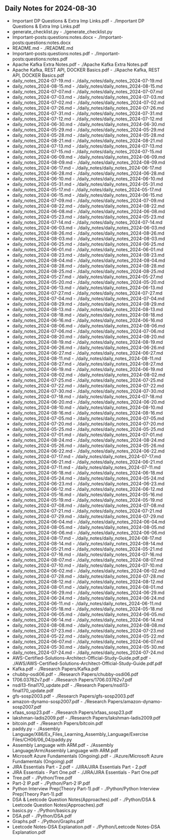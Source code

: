 ## Daily Notes for 2024-08-30

- Important DP Questions & Extra Imp Links.pdf - ./Important DP Questions & Extra Imp Links.pdf
- generate_checklist.py - ./generate_checklist.py
- Important-posts:questions:notes.docx - ./Important-posts:questions:notes.docx
- README.md - ./README.md
- Important-posts:questions:notes.pdf - ./Important-posts:questions:notes.pdf
- Apache Kafka Extra Notes.pdf - ./Apache Kafka Extra Notes.pdf
- Apache Kafka, REST API, DOCKER Basics.pdf - ./Apache Kafka, REST API, DOCKER Basics.pdf
- daily_notes_2024-07-19.md - ./daily_notes/daily_notes_2024-07-19.md
- daily_notes_2024-08-15.md - ./daily_notes/daily_notes_2024-08-15.md
- daily_notes_2024-07-07.md - ./daily_notes/daily_notes_2024-07-07.md
- daily_notes_2024-07-03.md - ./daily_notes/daily_notes_2024-07-03.md
- daily_notes_2024-07-02.md - ./daily_notes/daily_notes_2024-07-02.md
- daily_notes_2024-07-26.md - ./daily_notes/daily_notes_2024-07-26.md
- daily_notes_2024-07-31.md - ./daily_notes/daily_notes_2024-07-31.md
- daily_notes_2024-07-12.md - ./daily_notes/daily_notes_2024-07-12.md
- daily_notes_2024-06-30.md - ./daily_notes/daily_notes_2024-06-30.md
- daily_notes_2024-05-29.md - ./daily_notes/daily_notes_2024-05-29.md
- daily_notes_2024-05-28.md - ./daily_notes/daily_notes_2024-05-28.md
- daily_notes_2024-08-21.md - ./daily_notes/daily_notes_2024-08-21.md
- daily_notes_2024-07-13.md - ./daily_notes/daily_notes_2024-07-13.md
- daily_notes_2024-07-15.md - ./daily_notes/daily_notes_2024-07-15.md
- daily_notes_2024-06-09.md - ./daily_notes/daily_notes_2024-06-09.md
- daily_notes_2024-08-09.md - ./daily_notes/daily_notes_2024-08-09.md
- daily_notes_2024-06-17.md - ./daily_notes/daily_notes_2024-06-17.md
- daily_notes_2024-06-28.md - ./daily_notes/daily_notes_2024-06-28.md
- daily_notes_2024-06-10.md - ./daily_notes/daily_notes_2024-06-10.md
- daily_notes_2024-05-31.md - ./daily_notes/daily_notes_2024-05-31.md
- daily_notes_2024-05-17.md - ./daily_notes/daily_notes_2024-05-17.md
- daily_notes_2024-06-15.md - ./daily_notes/daily_notes_2024-06-15.md
- daily_notes_2024-07-09.md - ./daily_notes/daily_notes_2024-07-09.md
- daily_notes_2024-08-22.md - ./daily_notes/daily_notes_2024-08-22.md
- daily_notes_2024-06-08.md - ./daily_notes/daily_notes_2024-06-08.md
- daily_notes_2024-05-23.md - ./daily_notes/daily_notes_2024-05-23.md
- daily_notes_2024-07-14.md - ./daily_notes/daily_notes_2024-07-14.md
- daily_notes_2024-06-03.md - ./daily_notes/daily_notes_2024-06-03.md
- daily_notes_2024-08-26.md - ./daily_notes/daily_notes_2024-08-26.md
- daily_notes_2024-08-03.md - ./daily_notes/daily_notes_2024-08-03.md
- daily_notes_2024-06-25.md - ./daily_notes/daily_notes_2024-06-25.md
- daily_notes_2024-06-01.md - ./daily_notes/daily_notes_2024-06-01.md
- daily_notes_2024-08-23.md - ./daily_notes/daily_notes_2024-08-23.md
- daily_notes_2024-08-04.md - ./daily_notes/daily_notes_2024-08-04.md
- daily_notes_2024-08-28.md - ./daily_notes/daily_notes_2024-08-28.md
- daily_notes_2024-08-25.md - ./daily_notes/daily_notes_2024-08-25.md
- daily_notes_2024-05-27.md - ./daily_notes/daily_notes_2024-05-27.md
- daily_notes_2024-05-20.md - ./daily_notes/daily_notes_2024-05-20.md
- daily_notes_2024-06-13.md - ./daily_notes/daily_notes_2024-06-13.md
- daily_notes_2024-07-27.md - ./daily_notes/daily_notes_2024-07-27.md
- daily_notes_2024-07-04.md - ./daily_notes/daily_notes_2024-07-04.md
- daily_notes_2024-08-29.md - ./daily_notes/daily_notes_2024-08-29.md
- daily_notes_2024-08-13.md - ./daily_notes/daily_notes_2024-08-13.md
- daily_notes_2024-08-18.md - ./daily_notes/daily_notes_2024-08-18.md
- daily_notes_2024-06-16.md - ./daily_notes/daily_notes_2024-06-16.md
- daily_notes_2024-08-06.md - ./daily_notes/daily_notes_2024-08-06.md
- daily_notes_2024-07-06.md - ./daily_notes/daily_notes_2024-07-06.md
- daily_notes_2024-08-20.md - ./daily_notes/daily_notes_2024-08-20.md
- daily_notes_2024-08-19.md - ./daily_notes/daily_notes_2024-08-19.md
- daily_notes_2024-06-26.md - ./daily_notes/daily_notes_2024-06-26.md
- daily_notes_2024-06-27.md - ./daily_notes/daily_notes_2024-06-27.md
- daily_notes_2024-08-11.md - ./daily_notes/daily_notes_2024-08-11.md
- daily_notes_2024-08-27.md - ./daily_notes/daily_notes_2024-08-27.md
- daily_notes_2024-06-19.md - ./daily_notes/daily_notes_2024-06-19.md
- daily_notes_2024-08-02.md - ./daily_notes/daily_notes_2024-08-02.md
- daily_notes_2024-07-25.md - ./daily_notes/daily_notes_2024-07-25.md
- daily_notes_2024-07-22.md - ./daily_notes/daily_notes_2024-07-22.md
- daily_notes_2024-07-30.md - ./daily_notes/daily_notes_2024-07-30.md
- daily_notes_2024-07-18.md - ./daily_notes/daily_notes_2024-07-18.md
- daily_notes_2024-06-20.md - ./daily_notes/daily_notes_2024-06-20.md
- daily_notes_2024-08-10.md - ./daily_notes/daily_notes_2024-08-10.md
- daily_notes_2024-08-16.md - ./daily_notes/daily_notes_2024-08-16.md
- daily_notes_2024-07-05.md - ./daily_notes/daily_notes_2024-07-05.md
- daily_notes_2024-07-20.md - ./daily_notes/daily_notes_2024-07-20.md
- daily_notes_2024-05-25.md - ./daily_notes/daily_notes_2024-05-25.md
- daily_notes_2024-07-01.md - ./daily_notes/daily_notes_2024-07-01.md
- daily_notes_2024-08-24.md - ./daily_notes/daily_notes_2024-08-24.md
- daily_notes_2024-05-26.md - ./daily_notes/daily_notes_2024-05-26.md
- daily_notes_2024-06-22.md - ./daily_notes/daily_notes_2024-06-22.md
- daily_notes_2024-07-17.md - ./daily_notes/daily_notes_2024-07-17.md
- daily_notes_2024-06-21.md - ./daily_notes/daily_notes_2024-06-21.md
- daily_notes_2024-07-11.md - ./daily_notes/daily_notes_2024-07-11.md
- daily_notes_2024-06-18.md - ./daily_notes/daily_notes_2024-06-18.md
- daily_notes_2024-05-24.md - ./daily_notes/daily_notes_2024-05-24.md
- daily_notes_2024-06-23.md - ./daily_notes/daily_notes_2024-06-23.md
- daily_notes_2024-06-12.md - ./daily_notes/daily_notes_2024-06-12.md
- daily_notes_2024-05-16.md - ./daily_notes/daily_notes_2024-05-16.md
- daily_notes_2024-05-19.md - ./daily_notes/daily_notes_2024-05-19.md
- daily_notes_2024-07-08.md - ./daily_notes/daily_notes_2024-07-08.md
- daily_notes_2024-07-21.md - ./daily_notes/daily_notes_2024-07-21.md
- daily_notes_2024-07-29.md - ./daily_notes/daily_notes_2024-07-29.md
- daily_notes_2024-06-04.md - ./daily_notes/daily_notes_2024-06-04.md
- daily_notes_2024-08-05.md - ./daily_notes/daily_notes_2024-08-05.md
- daily_notes_2024-06-06.md - ./daily_notes/daily_notes_2024-06-06.md
- daily_notes_2024-08-17.md - ./daily_notes/daily_notes_2024-08-17.md
- daily_notes_2024-08-14.md - ./daily_notes/daily_notes_2024-08-14.md
- daily_notes_2024-05-21.md - ./daily_notes/daily_notes_2024-05-21.md
- daily_notes_2024-07-16.md - ./daily_notes/daily_notes_2024-07-16.md
- daily_notes_2024-08-07.md - ./daily_notes/daily_notes_2024-08-07.md
- daily_notes_2024-07-10.md - ./daily_notes/daily_notes_2024-07-10.md
- daily_notes_2024-06-02.md - ./daily_notes/daily_notes_2024-06-02.md
- daily_notes_2024-07-28.md - ./daily_notes/daily_notes_2024-07-28.md
- daily_notes_2024-08-12.md - ./daily_notes/daily_notes_2024-08-12.md
- daily_notes_2024-08-01.md - ./daily_notes/daily_notes_2024-08-01.md
- daily_notes_2024-06-29.md - ./daily_notes/daily_notes_2024-06-29.md
- daily_notes_2024-06-24.md - ./daily_notes/daily_notes_2024-06-24.md
- daily_notes_2024-06-11.md - ./daily_notes/daily_notes_2024-06-11.md
- daily_notes_2024-05-18.md - ./daily_notes/daily_notes_2024-05-18.md
- daily_notes_2024-06-05.md - ./daily_notes/daily_notes_2024-06-05.md
- daily_notes_2024-06-14.md - ./daily_notes/daily_notes_2024-06-14.md
- daily_notes_2024-08-08.md - ./daily_notes/daily_notes_2024-08-08.md
- daily_notes_2024-07-23.md - ./daily_notes/daily_notes_2024-07-23.md
- daily_notes_2024-05-22.md - ./daily_notes/daily_notes_2024-05-22.md
- daily_notes_2024-06-07.md - ./daily_notes/daily_notes_2024-06-07.md
- daily_notes_2024-05-30.md - ./daily_notes/daily_notes_2024-05-30.md
- daily_notes_2024-07-24.md - ./daily_notes/daily_notes_2024-07-24.md
- AWS-Certified-Solutions-Architect-Official-Study-Guide.pdf.pdf - ./AWS/AWS-Certified-Solutions-Architect-Official-Study-Guide.pdf.pdf
- Kafka.pdf - ./Research Papers/Kafka.pdf
- chubby-osdi06.pdf - ./Research Papers/chubby-osdi06.pdf
- 1706.03762v7.pdf - ./Research Papers/1706.03762v7.pdf
- nsdi13-final170_update.pdf - ./Research Papers/nsdi13-final170_update.pdf
- gfs-sosp2003.pdf - ./Research Papers/gfs-sosp2003.pdf
- amazon-dynamo-sosp2007.pdf - ./Research Papers/amazon-dynamo-sosp2007.pdf
- xfaas_sosp23.pdf - ./Research Papers/xfaas_sosp23.pdf
- lakshman-ladis2009.pdf - ./Research Papers/lakshman-ladis2009.pdf
- bitcoin.pdf - ./Research Papers/bitcoin.pdf
- paddy.py - ./Assembly Language/X86/Ex_Files_Learning_Assembly_Language/Exercise Files/CH06/06_04/paddy.py
- Assembly Language with ARM.pdf - ./Assembly Language/Arm/Assembly Language with ARM.pdf
- Microsoft Azure Fundamentals (Ongoing).pdf - ./Azure/Microsoft Azure Fundamentals (Ongoing).pdf
- JIRA Essentials Part - 2.pdf - ./JIRA/JIRA Essentials Part - 2.pdf
- JIRA Essentials - Part One.pdf - ./JIRA/JIRA Essentials - Part One.pdf
- Tree.pdf - ./Python/Tree.pdf
- Part-2 IP.pdf - ./Python/Part-2 IP.pdf
- Python Interview Prep(Theory Part-1).pdf - ./Python/Python Interview Prep(Theory Part-1).pdf
- DSA & Leetcode Question Notes(Approaches).pdf - ./Python/DSA & Leetcode Question Notes(Approaches).pdf
- basics.py - ./Python/basics.py
- DSA.pdf - ./Python/DSA.pdf
- Graphs.pdf - ./Python/Graphs.pdf
- Leetcode Notes-DSA Explanation.pdf - ./Python/Leetcode Notes-DSA Explanation.pdf
